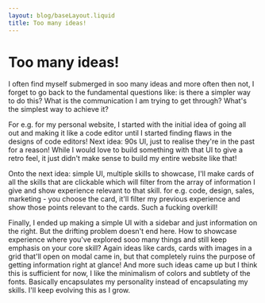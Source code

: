 ```yaml
---
layout: blog/baseLayout.liquid
title: Too many ideas!
---
```


Too many ideas!
===============

I often find myself submerged in soo many ideas and more often then not, I forget to go back to the fundamental questions like: is there a simpler way to do this? What is the communication I am trying to get through? What's the simplest way to achieve it?

For e.g. for my personal website, I started with the initial idea of going all out and making it like a code editor until I started finding flaws in the designs of code editors! Next idea: 90s UI, just to realise they're in the past for a reason! While I would love to build something with that UI to give a retro feel, it just didn't make sense to build my entire website like that!

Onto the next idea: simple UI, multiple skills to showcase, I'll make cards of all the skills that are clickable which will filter from the array of information I give and show experience relevant to that skill. for e.g. code, design, sales, marketing - you choose the card, it'll filter my previous experience and show those points relevant to the cards. Such a fucking overkill!

Finally, I ended up making a simple UI with a sidebar and just information on the right. But the drifting problem doesn't end here. How to showcase experience where you've explored sooo many things and still keep emphasis on your core skill? Again ideas like cards, cards with images in a grid that'll open on modal came in, but that completely ruins the purpose of getting information right at glance! And more such ideas came up but I think this is sufficient for now, I like the minimalism of colors and subtlety of the fonts. Basically encapsulates my personality instead of encapsulating my skills. I'll keep evolving this as I grow.

